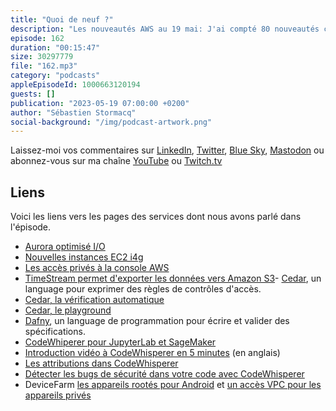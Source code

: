 ```yaml
---
title: "Quoi de neuf ?"
description: "Les nouveautés AWS au 19 mai: J'ai compté 80 nouveautés ces deux dernières semaines (-2 WoW). Il y a des nouveautés côté Aurora, aussi une nouvelle famille d'instances EC2. On parlera d'accès privés à la console et de TimeStream. Je passerai un peu de temps sur Cedar, un nouveau language pour exprimer des règles de contrôle d'accès. Et je terminerai par CodeWhisperer, ce nouveau service qui améliore la productivité des développeurs et avec DeviceFarm pour tester vos applications sur des vrais appareils. On détaille tout cela dans le podcast \U0001F399 AWS ☁️ en \U0001F1EB\U0001F1F7."
episode: 162
duration: "00:15:47"
size: 30297779
file: "162.mp3"
category: "podcasts"
appleEpisodeId: 1000663120194
guests: []
publication: "2023-05-19 07:00:00 +0200"
author: "Sébastien Stormacq"
social-background: "/img/podcast-artwork.png"
---
```


Laissez-moi vos commentaires sur [LinkedIn](https://www.linkedin.com/in/sebastienstormacq/), [Twitter](https://twitter.com/sebsto), [Blue Sky](https://bsky.app/profile/sebsto.bsky.social), [Mastodon](https://awscommunity.social/@sebsto) ou abonnez-vous sur ma chaîne [YouTube](https://www.youtube.com/sebsto) ou [Twitch.tv](https://www.twitch.tv/sebAWS)

## Liens

Voici les liens vers les pages des services dont nous avons parlé dans l'épisode.

- [Aurora optimisé I/O](https://aws.amazon.com/blogs/aws/new-amazon-aurora-i-o-optimized-cluster-configuration-with-up-to-40-cost-savings-for-i-o-intensive-applications/)
- [Nouvelles instances EC2 i4g](https://aws.amazon.com/blogs/aws/new-storage-optimized-amazon-ec2-i4g-instances-graviton-processors-and-aws-nitro-ssds/)
- [Les accès privés à la console AWS](https://docs.aws.amazon.com/awsconsolehelpdocs/latest/gsg/console-private-access.html)
- [TimeStream permet d'exporter les données vers Amazon S3](https://aws.amazon.com/about-aws/whats-new/2023/05/amazon-timestream-unloading-data-amazon-s3/)- [Cedar](https://aws.amazon.com/about-aws/whats-new/2023/05/cedar-open-source-language-access-control/), un language pour exprimer des règles de contrôles d'accès.
- [Cedar, la vérification automatique](https://www.amazon.science/blog/how-we-built-cedar-with-automated-reasoning-and-differential-testing)
- [Cedar, le playground](https://www.cedarpolicy.com/en/playground)
- [Dafny](https://dafny.org/), un language de programmation pour écrire et valider des spécifications.
- [CodeWhiperer pour JupyterLab et SageMaker](https://aws.amazon.com/about-aws/whats-new/2023/05/amazon-codewhisperer-extension-jupyterlab-sagemaker-studio/)
- [Introduction vidéo à CodeWhisperer en 5 minutes](https://www.youtube.com/watch?v=sFh3_cMUrMk) (en anglais)
- [Les attributions dans CodeWhisperer](https://www.youtube.com/watch?v=qu67bvH2Y08)
- [Détecter les bugs de sécurité dans votre code avec CodeWhisperer](https://www.youtube.com/watch?v=GkZ4bT4DMwU)
- DeviceFarm [les appareils rootés pour Android](https://aws.amazon.com/about-aws/whats-new/2023/05/aws-device-farm-rooted-android-private-devices/) et [un accès VPC pour les appareils privés](https://aws.amazon.com/about-aws/whats-new/2023/05/aws-device-farm-vpc-integration-private-devices/)

